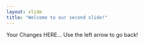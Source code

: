 ```yaml
---
layout: slide
title: "Welcome to our second slide!"
---
```

Your Changes HERE...
Use the left arrow to go back!
